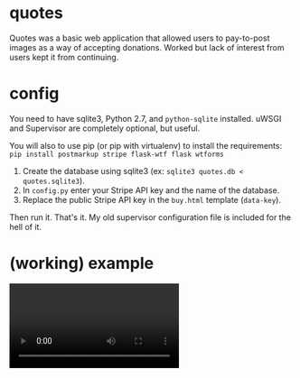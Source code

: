 # quotes

Quotes was a basic web application that allowed users to pay-to-post images as a way of accepting donations. Worked but lack of interest from users kept it from continuing.

# config

You need to have sqlite3, Python 2.7, and `python-sqlite` installed. uWSGI and Supervisor are completely optional, but useful.

You will also to use pip (or pip with virtualenv) to install the requirements: `pip install postmarkup stripe flask-wtf flask wtforms`

1. Create the database using sqlite3 (ex: `sqlite3 quotes.db < quotes.sqlite3`).
2. In `config.py` enter your Stripe API key and the name of the database.
3. Replace the public Stripe API key in the `buy.html` template (`data-key`).

Then run it. That's it. My old supervisor configuration file is included for the hell of it.

# (working) example

![example video](quotes.webm)
